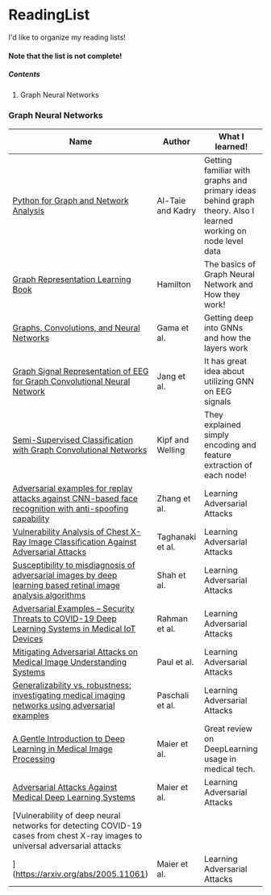 # ReadingList
I'd like to organize my reading lists!
#### Note that the list is not complete!

##### Contents
1. Graph Neural Networks


### Graph Neural Networks
| Name          | Author        | What I learned! |
| ------------- | ------------- | ------------- |
| [Python for Graph and Network Analysis](https://www.springer.com/gp/book/9783319530031)  |  Al-Taie and Kadry  | Getting familiar with graphs and primary ideas behind graph theory. Also I learned working on node level data  |
| [Graph Representation Learning Book](https://www.cs.mcgill.ca/~wlh/grl_book/)  | Hamilton  | The basics of Graph Neural Network and How they work!  |
| [Graphs, Convolutions, and Neural Networks](https://arxiv.org/abs/2003.03777) | Gama et al. | Getting deep into GNNs and how the layers work |
| [Graph Signal Representation of EEG for Graph Convolutional Neural Network](https://openreview.net/forum?id=Bk6Y0RR8M) | Jang et al. | It has great idea about utilizing GNN on EEG signals |
| [Semi-Supervised Classification with Graph Convolutional Networks](https://arxiv.org/abs/1609.02907) | Kipf and Welling | They explained simply encoding and feature extraction of each node!  |
| [Adversarial examples for replay attacks against CNN-based face recognition with anti-spoofing capability](https://www.sciencedirect.com/science/article/abs/pii/S1077314220300606?via%3Dihub)  | Zhang et al. | Learning Adversarial Attacks |
| [Vulnerability Analysis of Chest X-Ray Image Classification Against Adversarial Attacks](https://arxiv.org/abs/1807.02905)  | Taghanaki et al. | Learning Adversarial Attacks |
| [Susceptibility to misdiagnosis of adversarial images by deep learning based retinal image analysis algorithms](https://ieeexplore.ieee.org/abstract/document/8363846)  | Shah et al. | Learning Adversarial Attacks |
| [Adversarial Examples – Security Threats to COVID-19 Deep Learning Systems in Medical IoT Devices](https://ieeexplore.ieee.org/document/9154468)  | Rahman et al. | Learning Adversarial Attacks |
| [Mitigating Adversarial Attacks on Medical Image Understanding Systems](https://ieeexplore.ieee.org/document/9098740)  | Paul et al. | Learning Adversarial Attacks |
| [Generalizability vs. robustness: investigating medical imaging networks using adversarial examples](https://link.springer.com/chapter/10.1007/978-3-030-00928-1_56)  | Paschali et al. | Learning Adversarial Attacks |
| [A Gentle Introduction to Deep Learning in Medical Image Processing](https://arxiv.org/abs/1810.05401)  | Maier et al. | Great review on DeepLearning usage in medical tech. |
| [Adversarial Attacks Against Medical Deep Learning Systems](https://arxiv.org/abs/1804.05296)  | Maier et al. | Learning Adversarial Attacks |
| [Vulnerability of deep neural networks for detecting COVID-19 cases from chest X-ray images to universal adversarial attacks
](https://arxiv.org/abs/2005.11061)  | Maier et al. | Learning Adversarial Attacks |

